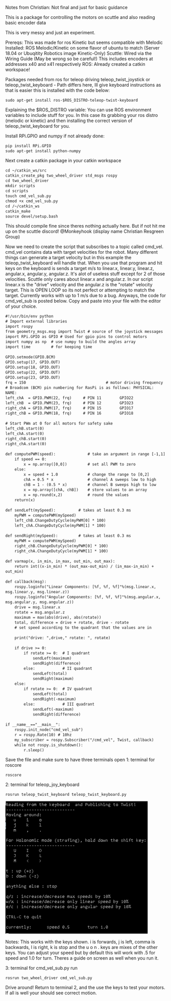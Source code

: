 Notes from Christian: Not final and just for basic guidance

This is a package for controlling the motors on scuttle and also reading basic encoder data

This is very messy and just an experiment.

Prereqs: This was made for ros Kinetic but seems compatible with Melodic
Installed: ROS Melodic/Kinetic on some flavor of ubuntu to match (Server 18.04 or Ubuqitity Robotics image Kinetic-Only)
Scuttle: Wired via the Wiring Guide (May be wrong so be careful!)
	This includes encoders at addresses x40 and x41 respectively
ROS: Already created a catkin workspace!

Packages needed from ros for teleop driving
teleop_twist_joystick or teleop_twist_keyboard - Path differs here, Ill give keyboard instructions as that is easier
this is installed with the code below:
```
sudo apt-get install ros-$ROS_DISTRO-teleop-twist-keyboard 
```
Explaining the $ROS_DISTRO variable:
	You can use ROS environment variables to include stuff for you. In this case its grabbing your ros distro (melodic or kinetic) and then installing the correct version of teleop_twist_keyboard for you.

Install RPi.GPIO and numpy if not already done:
```
pip install RPi.GPIO
sudo apt-get install python-numpy
```
Next create a catkin package in your catkin workspace
```
cd ~/catkin_ws/src
catkin_create_pkg two_wheel_driver std_msgs rospy
cd two_wheel_driver
mkdir scripts
cd scripts
touch cmd_vel_sub.py
chmod +x cmd_vel_sub.py
cd /~/catkin_ws
catkin_make
source devel/setup.bash
```
This should compile fine since theres nothing actually here. But if not hit me up on the scuttle discord! @Monkeyhook (display name Christian Resgreen Group)

Now we need to create the script that subscribes to a topic called cmd_vel. cmd_vel contains data with target velocities for the robot. Many different things can generate a target velocity but in this example the teleop_twist_keyboard will handle that. When you use that program and hit keys on the keyboard is sends a target m/s to linear.x, linear.y, linear.z, angular.x, angular.y, angular.z. It's alot of useless stuff except for 2 of those velocities.
Scuttle only cares about linear.x and angular.z. In our script linear.x is the "drive" velocity and the angular.z is the "rotate" velocity target. This is OPEN LOOP so its not perfect or attempting to match the target. Currently works with up to 1 m/s due to a bug. Anyways, the code for cmd_vel_sub is posted below. Copy and paste into your file with the editor of your choice.
```
#!/usr/bin/env python 
# Import external libraries
import rospy
from geometry_msgs.msg import Twist # source of the joystick messages
import RPi.GPIO as GPIO # Used for gpio pins to control motors
import numpy as np  # use numpy to build the angles array
import time         # for keeping time

GPIO.setmode(GPIO.BCM)
GPIO.setup(17, GPIO.OUT)
GPIO.setup(18, GPIO.OUT)
GPIO.setup(22, GPIO.OUT)
GPIO.setup(23, GPIO.OUT)
frq = 150                                   # motor driving frequency
# Broadcom (BCM) pin numbering for RasPi is as follows: PHYSICAL:       NAME:
left_chA  = GPIO.PWM(22, frq)     # PIN 11        GPIO22
left_chB  = GPIO.PWM(23, frq)     # PIN 12        GPIO23
right_chA = GPIO.PWM(17, frq)     # PIN 15        GPIO17
right_chB = GPIO.PWM(18, frq)     # PIN 16        GPIO18

# Start PWm at 0 for all motors for safety sake
left_chB.start(0)
left_chA.start(0)
right_chB.start(0)
right_chA.start(0)

def computePWM(speed):              # take an argument in range [-1,1]
    if speed == 0:
        x = np.array([0,0])         # set all PWM to zero
    else:
        x = speed + 1.0             # change the range to [0,2]
        chA = 0.5 * x               # channel A sweeps low to high
        chB = 1 - (0.5 * x)         # channel B sweeps high to low
        x = np.array([chA, chB])    # store values to an array
        x = np.round(x,2)           # round the values
    return(x)

def sendLeft(mySpeed):          # takes at least 0.3 ms
    myPWM = computePWM(mySpeed)
    left_chB.ChangeDutyCycle(myPWM[0] * 100)
    left_chA.ChangeDutyCycle(myPWM[1] * 100)

def sendRight(mySpeed):         # takes at least 0.3 ms
    myPWM = computePWM(mySpeed)
    right_chB.ChangeDutyCycle(myPWM[0] * 100)
    right_chA.ChangeDutyCycle(myPWM[1] * 100)

def varmap(x, in_min, in_max, out_min, out_max):
    return int((x-in_min) * (out_max-out_min) / (in_max-in_min) + out_min)

def callback(msg):
	rospy.loginfo("Linear Components: [%f, %f, %f]"%(msg.linear.x, msg.linear.y, msg.linear.z))
	rospy.loginfo("Angular Components: [%f, %f, %f]"%(msg.angular.x, msg.angular.y, msg.angular.z))
	drive = msg.linear.x
	rotate = msg.angular.z
	maximum = max(abs(drive), abs(rotate))
	total, difference = drive + rotate, drive - rotate
	# set speed according to the quadrant that the values are in
	
	print("drive: ",drive," rotate: ", rotate)
	
	if drive >= 0:
		if rotate >= 0:  # I quadrant
			sendLeft(maximum)
			sendRight(difference)
		else:            # II quadrant
			sendLeft(total)
			sendRight(maximum)
	else:
		if rotate >= 0:  # IV quadrant
			sendLeft(total)
			sendRight(-maximum)
		else:            # III quadrant
			sendLeft(-maximum)
			sendRight(difference)
 
if __name__=="__main__":
	rospy.init_node("cmd_vel_sub")
	r = rospy.Rate(10) # 10hz
	my_subscriber = rospy.Subscriber("/cmd_vel", Twist, callback)
	while not rospy.is_shutdown():
		r.sleep()
```
Save the file and make sure to have three terminals open
1: terminal for roscore
```
roscore
```
2: terminal for teleop_joy_keyboard
```
rosrun teleop_twist_keyboard teleop_twist_keyboard.py 
```
![alt text](https://github.com/ansarid/SCUTTLE_ROS/blob/main/src/two_wheel_driver/images/keyboard%20explained.PNG)


Notes: This works with the keys shown. i is forwards, j is left, comma is backwards, l is right, k is stop and the u o n . keys are mixes of the other keys. 
You can adjust your speed but by default this will work with .5 for speed and 1.0 for turn. Theres a guide on screen as well when you run it.

3: terminal for cmd_vel_sub.py run
```
rosrun two_wheel_driver cmd_vel_sub.py
```

Drive around! Return to terminal 2, and the use the keys to test your motors. If all is well your should see correct motion.
